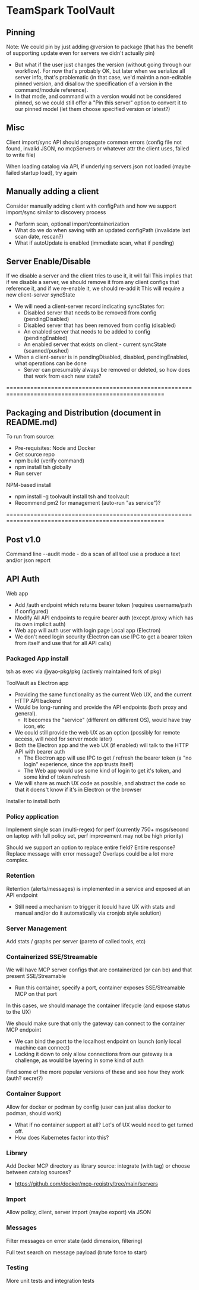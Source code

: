 # TeamSpark ToolVault

## Pinning

Note: We could pin by just adding @version to package (that has the benefit of supporting update even for servers we didn't actually pin)
- But what if the user just changes the version (without going through our workflow).  For now that's probably OK, but later when we
  serialize all server info, that's problematic (in that case, we'd maintin a non-editable pinned version, and disallow the specification
  of a version in the command/module reference).
- In that mode, and command with a version would not be considered pinned, so we could still offer a "Pin this server" option to convert it
  to our pinned model (let them choose specified version or latest?)

## Misc

Client import/sync API should propagate common errors (config file not found, invalid JSON, no mcpServers or whatever attr the client uses, failed to write file)

When loading catalog via API, if underlying servers.json not loaded (maybe failed startup load), try again

## Manually adding a client

Consider manually adding client with configPath and how we support import/sync similar to discovery process
- Perform scan, optional import/containerization
- What do we do when saving with an updated configPath (invalidate last scan date, rescan?)
- What if autoUpdate is enabled (immediate scan, what if pending)

## Server Enable/Disable

If we disable a server and the client tries to use it, it will fail
This implies that if we disable a server, we should remove it from any client configs that reference it, and if we re-enable it, we should re-add it
This will require a new client-server syncState
- We will need a client-server record indicating syncStates for:
  - Disabled server that needs to be removed from config (pendingDisabled)
  - Disabled server that has been removed from config (disabled)
  - An enabled server that needs to be added to config (pendingEnabled)
  - An enabled server that exists on client - current syncState (scanned/pushed)
- When a client-server is in pendingDisabled, disabled, pendingEnabled, what operations can be done
  - Server can presumably always be removed or deleted, so how does that work from each new state?

====================================================================================================

## Packaging and Distribution (document in README.md)

To run from source:
- Pre-requisites: Node and Docker
- Get source repo
- npm build (verify command)
- npm install tsh globally
- Run server

NPM-based install
- npm install -g toolvault install tsh and toolvault
- Recommend pm2 for management (auto-run "as service")?

====================================================================================================

## Post v1.0

Command line --audit mode - do a scan of all tool use a produce a text and/or json report

## API Auth

Web app
- Add /auth endpoint which returns bearer token (requires username/path if configured)
- Modify All API endpoints to require bearer auth (except /proxy which has its own implicit auth)
- Web app will auth user with login page
Local app (Electron)
- We don't need login security (Electron can use IPC to get a bearer token from itself and use that for all API calls)

### Packaged App install

tsh as exec via @yao-pkg/pkg (actively maintained fork of pkg)

ToolVault as Electron app
- Providing the same functionality as the current Web UX, and the current HTTP API backend
- Would be long-running and provide the API endpoints (both proxy and general).
  - It becomes the "service" (different on different OS), would have tray icon, etc
- We could still provide the web UX as an option (possibly for remote access, will need for server mode later)
- Both the Electron app and the web UX (if enabled) will talk to the HTTP API with bearer auth
  - The Electron app will use IPC to get / refresh the bearer token (a "no login" experience, since the app trusts itself)
  - The Web app would use some kind of login to get it's token, and some kind of token refresh
- We will share as much UX code as possible, and abstract the code so that it doens't know if it's in Electron or the browser

Installer to install both

### Policy application

Implement single scan (multi-regex) for perf (currently 750+ msgs/second on laptop with full policy set, perf improvement may not be high priority)

Should we support an option to replace entire field?  Entire response?  Replace message with error message?  Overlaps could be a lot more complex.

### Retention

Retention (alerts/messages) is implemented in a service and exposed at an API endpoint
- Still need a mechanism to trigger it (could have UX with stats and manual and/or do it automatically via cronjob style solution)

### Server Management

Add stats / graphs per server (pareto of called tools, etc)

### Containerized SSE/Streamable

We will have MCP server configs that are containerized (or can be) and that present SSE/Streamable
- Run this container, specify a port, container exposes SSE/Streamable MCP on that port

In this cases, we should manage the container lifecycle (and expose status to the UX)

We should make sure that only the gateway can connect to the container MCP endpoint
- We can bind the port to the localhost endpoint on launch (only local machine can connect)
- Locking it down to only allow connections from our gateway is a challenge, as would be layering in some kind of auth

Find some of the more popular versions of these and see how they work (auth? secret?)

### Container Support

Allow for docker or podman by config (user can just alias docker to podman, should work)
- What if no container support at all?  Lot's of UX would need to get turned off.
- How does Kubernetes factor into this?

### Library

Add Docker MCP directory as library source: integrate (with tag) or choose between catalog sources?
- https://github.com/docker/mcp-registry/tree/main/servers

### Import

Allow policy, client, server import (maybe export) via JSON

### Messages

Filter messages on error state (add dimension, filtering)

Full text search on message payload (brute force to start)

### Testing

More unit tests and integration tests
